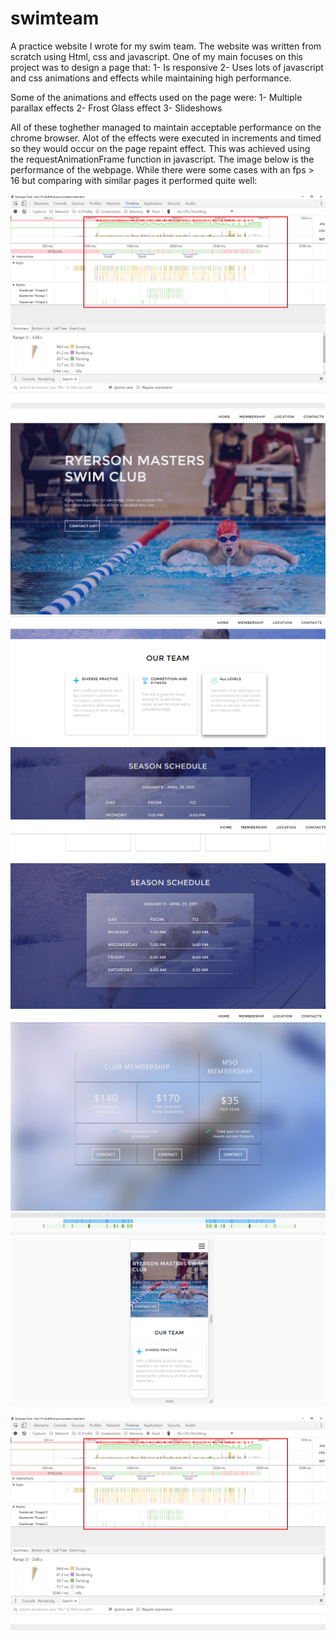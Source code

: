 # swimteam
A practice website I wrote for my swim team. The website was written from scratch using Html, css and javascript. 
One of my main focuses on this project was to design a page that:
1- Is responsive
2- Uses lots of javascript and css animations and effects while maintaining high performance.

Some of the animations and effects used on the page were:
1- Multiple parallax effects
2- Frost Glass effect
3- Slideshows

All of these toghether managed to maintain acceptable performance on the chrome browser. Alot of the effects were executed in increments
and timed so they would occur on the page repaint effect. This was achieved using the requestAnimationFrame function in javascript. The
image below is the performance of the webpage. While there were some cases with an fps > 16 but comparing with similar pages it performed quite well:

![](/Pics/results/1.png)
![](/Pics/results/2.png)
![](/Pics/results/3.png)
![](/Pics/results/4.png)
![](/Pics/results/5.png)
![](/Pics/results/6.png)
![](/Pics/results/1.png)




